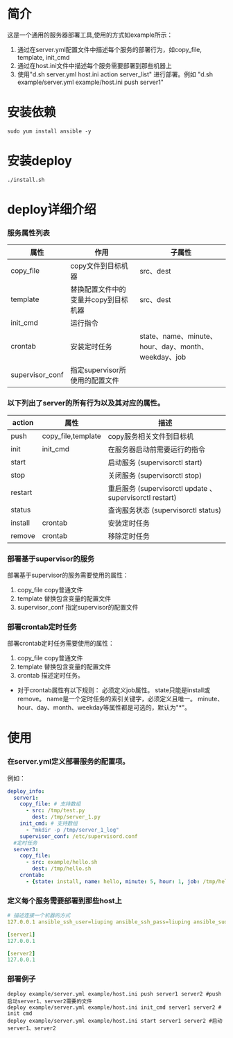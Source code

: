 # 简介
这是一个通用的服务器部署工具,使用的方式如example所示：
1. 通过在server.yml配置文件中描述每个服务的部署行为，如copy_file, template, init_cmd
2. 通过在host.ini文件中描述每个服务需要部署到那些机器上
3. 使用"d.sh server.yml host.ini action server_list" 进行部署。例如 "d.sh example/server.yml example/host.ini push server1"

# 安装依赖
```shell script
sudo yum install ansible -y
```
# 安装deploy
```
./install.sh
```

# deploy详细介绍
### 服务属性列表
属性|作用|子属性
-|-|-
copy_file|copy文件到目标机器|src、dest
template|替换配置文件中的变量并copy到目标机器|src、dest
init_cmd|运行指令|
crontab|安装定时任务|state、name、minute、hour、day、month、weekday、job
supervisor_conf|指定supervisor所使用的配置文件|
### 以下列出了server的所有行为以及其对应的属性。
action|属性|描述
-|-|-
push|copy_file,template|copy服务相关文件到目标机
init|init_cmd|在服务器启动前需要运行的指令
start||启动服务 (supervisorctl start)
stop||关闭服务 (supervisorctl stop)
restart||重启服务 (supervisorctl update 、supervisorctl restart)
status||查询服务状态 (supervisorctl status)
install|crontab|安装定时任务
remove|crontab|移除定时任务

### 部署基于supervisor的服务
部署基于supervisor的服务需要使用的属性：
1. copy_file copy普通文件
2. template 替换包含变量的配置文件
3. supervisor_conf 指定supervisor的配置文件

### 部署crontab定时任务
部署crontab定时任务需要使用的属性：
1. copy_file copy普通文件
2. template 替换包含变量的配置文件
3. crontab 描述定时任务。
* 对于crontab属性有以下规则：
  必须定义job属性。
  state只能是install或remove。
  name是一个定时任务的索引关键字，必须定义且唯一。
  minute、hour、day、month、weekday等属性都是可选的，默认为"*"。

# 使用
### 在server.yml定义部署服务的配置项。
例如：
```yaml
deploy_info:
  server1:
    copy_file: # 支持数组
      - src: /tmp/test.py
        dest: /tmp/server_1.py
    init_cmd: # 支持数组
      - "mkdir -p /tmp/server_1_log"
    supervisor_conf: /etc/supervisord.conf
  #定时任务
  server3:
    copy_file:
      - src: example/hello.sh
        dest: /tmp/hello.sh
    crontab:
      - {state: install, name: hello, minute: 5, hour: 1, job: /tmp/hello.sh}
```

### 定义每个服务需要部署到那些host上
```yaml
# 描述连接一个机器的方式
127.0.0.1 ansible_ssh_user=liuping ansible_ssh_pass=liuping ansible_sudo_pass=liuping

[server1]
127.0.0.1

[server2]
127.0.0.1
```

### 部署例子
```shell script
deploy example/server.yml example/host.ini push server1 server2 #push 启动server1、server2需要的文件
deploy example/server.yml example/host.ini init_cmd server1 server2 # init cmd
deploy example/server.yml example/host.ini start server1 server2 #启动 server1、server2
```
